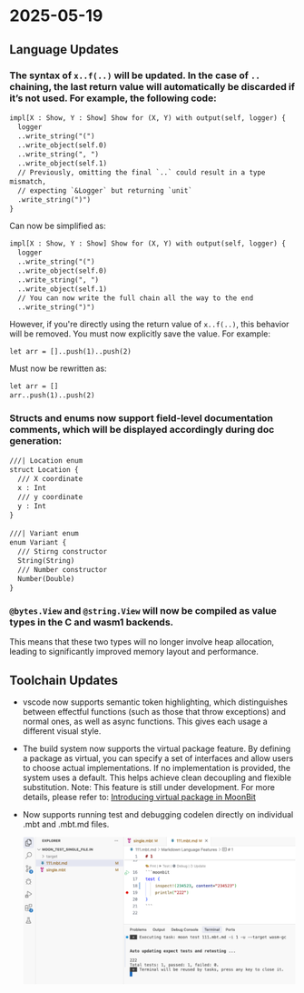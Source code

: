 # 2025-05-19

## Language Updates

### The syntax of `x..f(..)` will be updated. In the case of `..` chaining, the last return value will automatically be discarded if it’s not used. For example, the following code:


```moonbit
impl[X : Show, Y : Show] Show for (X, Y) with output(self, logger) {
  logger
  ..write_string("(")
  ..write_object(self.0)
  ..write_string(", ")
  ..write_object(self.1)
  // Previously, omitting the final `..` could result in a type mismatch,
  // expecting `&Logger` but returning `unit`
  .write_string(")")
}
```
Can now be simplified as:

```moonbit
impl[X : Show, Y : Show] Show for (X, Y) with output(self, logger) {
  logger
  ..write_string("(")
  ..write_object(self.0)
  ..write_string(", ")
  ..write_object(self.1)
  // You can now write the full chain all the way to the end
  ..write_string(")")
```
However, if you're directly using the return value of `x..f(..)`, this behavior will be removed. You must now explicitly save the value. For example:
```moonbit
let arr = []..push(1)..push(2)
```
Must now be rewritten as:

```moonbit
let arr = []
arr..push(1)..push(2)
```


### Structs and enums now support field-level documentation comments, which will be displayed accordingly during doc generation:

```moonbit
///| Location enum
struct Location {
  /// X coordinate
  x : Int
  /// y coordinate
  y : Int
}

///| Variant enum
enum Variant {
  /// Stirng constructor
  String(String)
  /// Number constructor
  Number(Double)
}
```
### `@bytes.View` and `@string.View` will now be compiled as value types in the C and wasm1 backends.
This means that these two types will no longer involve heap allocation, leading to significantly improved memory layout and performance.

## Toolchain Updates

- vscode now supports semantic token highlighting, which distinguishes between effectful functions (such as those that throw exceptions) and normal ones, as well as async functions. This gives each usage a different visual style.

- The build system now supports the virtual package feature. By defining a package as virtual, you can specify a set of interfaces and allow users to choose actual implementations. If no implementation is provided, the system uses a default. This helps achieve clean decoupling and flexible substitution.  Note: This feature is still under development. For more details, please refer to: [Introducing virtual package in MoonBit](https://www.moonbitlang.com/blog/virtual-package)

- Now supports running test and debugging codelen directly on individual .mbt and .mbt.md files.

    ![](./image.png)